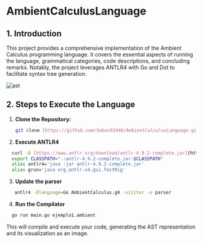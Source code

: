 # AmbientCalculusLanguage

## 1. Introduction

This project provides a comprehensive implementation of the Ambient Calculus programming language. It covers the essential aspects of running the language, grammatical categories, code descriptions, and concluding remarks. Notably, the project leverages ANTLR4 with Go and Dot to facilitate syntax tree generation.

![ast](https://github.com/user-attachments/assets/e0484745-bfc7-4206-9118-c379f2ed3894)


## 2. Steps to Execute the Language

1. **Clone the Repository:**
   ```bash
   git clone [https://github.com/Sebas03446/AmbientCalculusLanguage.git](https://github.com/Sebas03446/AmbientCalculusLanguage.git)
   ```
2. **Execute ANTLR4**
  ```bash
    curl -O [https://www.antlr.org/download/antlr-4.9.2-complete.jar](https://www.antlr.org/download/antlr-4.9.2-complete.jar)
    export CLASSPATH=".:antlr-4.9.2-complete.jar:$CLASSPATH"
    alias antlr4='java -jar antlr-4.9.2-complete.jar'
    alias grun='java org.antlr.v4.gui.TestRig'
  ```
3. **Update the parser**
  ```bash
     antlr4 -Dlanguage=Go AmbientCalculus.g4 -visitor -o parser
  ```
4. **Run the Compilator**
  ```bash
    go run main.go ejemplo1.ambient
  ```

This will compile and execute your code, generating the AST representation and its visualization as an image.
